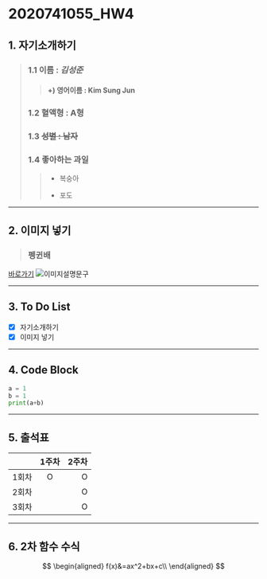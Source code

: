 # 2020741055_HW4
## 1. 자기소개하기  
> ### 1.1 이름 : _김성준_
>> #### +) 영어이름 : Kim Sung Jun
> ### 1.2 혈액형 : A형
> ### 1.3 ~~성별 : 남자~~
> ### 1.4 좋아하는 과일
>> * 복숭아
>> - 포도
   
***
## 2. 이미지 넣기
> ### 펭귄배
[바로가기](https://post-phinf.pstatic.net/MjAyMTA4MDZfMTY3/MDAxNjI4MjI2MTYxMjE0.Q9yZYiFh0PmYV-OVOg6P1JfTeNL-C8ibAJWk1Xkf_kcg.5Wmfee68aFssPAfxSCl0vXAhdZzav3KibawS7Jt226gg.JPEG/shutterstock_1315058102.jpg?type=w1200)
![이미지설명문구](https://post-phinf.pstatic.net/MjAyMTA4MDZfMTY3/MDAxNjI4MjI2MTYxMjE0.Q9yZYiFh0PmYV-OVOg6P1JfTeNL-C8ibAJWk1Xkf_kcg.5Wmfee68aFssPAfxSCl0vXAhdZzav3KibawS7Jt226gg.JPEG/shutterstock_1315058102.jpg?type=w1200)

---
## 3. To Do List
* [x] 자기소개하기
* [x] 이미지 넣기

---
## 4. Code Block
```python
a = 1
b = 1
print(a+b)
```

***

## 5. 출석표
|         |   1주차  |   2주차  |
|:--------|:-------:|--------:|
|   1회차  |    O    |    O    |
|   2회차  |         |    O    |
|   3회차  |         |    O    |

***

## 6. 2차 함수 수식
$$
\begin{aligned}
f(x)&=ax^2+bx+c\\
\end{aligned}
$$

